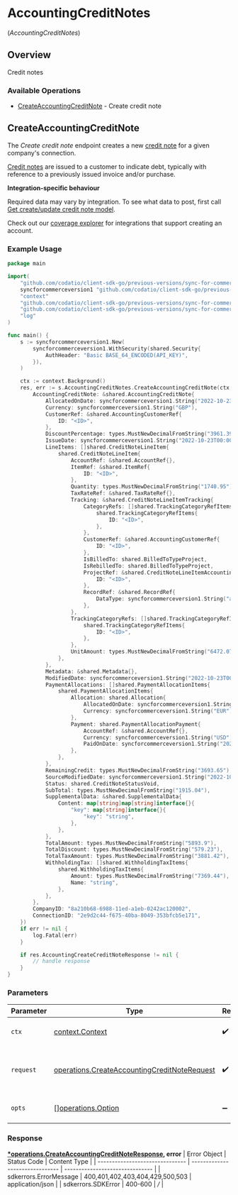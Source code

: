 # AccountingCreditNotes
(*AccountingCreditNotes*)

## Overview

Credit notes

### Available Operations

* [CreateAccountingCreditNote](#createaccountingcreditnote) - Create credit note

## CreateAccountingCreditNote

The *Create credit note* endpoint creates a new [credit note](https://docs.codat.io/accounting-api#/schemas/CreditNote) for a given company's connection.

[Credit notes](https://docs.codat.io/accounting-api#/schemas/CreditNote) are issued to a customer to indicate debt, typically with reference to a previously issued invoice and/or purchase.

**Integration-specific behaviour**

Required data may vary by integration. To see what data to post, first call [Get create/update credit note model](https://docs.codat.io/accounting-api#/operations/get-create-update-creditNotes-model).

Check out our [coverage explorer](https://knowledge.codat.io/supported-features/accounting?view=tab-by-data-type&dataType=creditNotes) for integrations that support creating an account.


### Example Usage

```go
package main

import(
	"github.com/codatio/client-sdk-go/previous-versions/sync-for-commerce-version-1/pkg/models/shared"
	syncforcommerceversion1 "github.com/codatio/client-sdk-go/previous-versions/sync-for-commerce-version-1"
	"context"
	"github.com/codatio/client-sdk-go/previous-versions/sync-for-commerce-version-1/pkg/types"
	"github.com/codatio/client-sdk-go/previous-versions/sync-for-commerce-version-1/pkg/models/operations"
	"log"
)

func main() {
    s := syncforcommerceversion1.New(
        syncforcommerceversion1.WithSecurity(shared.Security{
            AuthHeader: "Basic BASE_64_ENCODED(API_KEY)",
        }),
    )

    ctx := context.Background()
    res, err := s.AccountingCreditNotes.CreateAccountingCreditNote(ctx, operations.CreateAccountingCreditNoteRequest{
        AccountingCreditNote: &shared.AccountingCreditNote{
            AllocatedOnDate: syncforcommerceversion1.String("2022-10-23T00:00:00.000Z"),
            Currency: syncforcommerceversion1.String("GBP"),
            CustomerRef: &shared.AccountingCustomerRef{
                ID: "<ID>",
            },
            DiscountPercentage: types.MustNewDecimalFromString("3961.39"),
            IssueDate: syncforcommerceversion1.String("2022-10-23T00:00:00.000Z"),
            LineItems: []shared.CreditNoteLineItem{
                shared.CreditNoteLineItem{
                    AccountRef: &shared.AccountRef{},
                    ItemRef: &shared.ItemRef{
                        ID: "<ID>",
                    },
                    Quantity: types.MustNewDecimalFromString("1740.95"),
                    TaxRateRef: &shared.TaxRateRef{},
                    Tracking: &shared.CreditNoteLineItemTracking{
                        CategoryRefs: []shared.TrackingCategoryRefItems{
                            shared.TrackingCategoryRefItems{
                                ID: "<ID>",
                            },
                        },
                        CustomerRef: &shared.AccountingCustomerRef{
                            ID: "<ID>",
                        },
                        IsBilledTo: shared.BilledToTypeProject,
                        IsRebilledTo: shared.BilledToTypeProject,
                        ProjectRef: &shared.CreditNoteLineItemAccountingProjectReference{
                            ID: "<ID>",
                        },
                        RecordRef: &shared.RecordRef{
                            DataType: syncforcommerceversion1.String("accountTransaction"),
                        },
                    },
                    TrackingCategoryRefs: []shared.TrackingCategoryRefItems{
                        shared.TrackingCategoryRefItems{
                            ID: "<ID>",
                        },
                    },
                    UnitAmount: types.MustNewDecimalFromString("6472.07"),
                },
            },
            Metadata: &shared.Metadata{},
            ModifiedDate: syncforcommerceversion1.String("2022-10-23T00:00:00.000Z"),
            PaymentAllocations: []shared.PaymentAllocationItems{
                shared.PaymentAllocationItems{
                    Allocation: shared.Allocation{
                        AllocatedOnDate: syncforcommerceversion1.String("2022-10-23T00:00:00.000Z"),
                        Currency: syncforcommerceversion1.String("EUR"),
                    },
                    Payment: shared.PaymentAllocationPayment{
                        AccountRef: &shared.AccountRef{},
                        Currency: syncforcommerceversion1.String("USD"),
                        PaidOnDate: syncforcommerceversion1.String("2022-10-23T00:00:00.000Z"),
                    },
                },
            },
            RemainingCredit: types.MustNewDecimalFromString("3693.65"),
            SourceModifiedDate: syncforcommerceversion1.String("2022-10-23T00:00:00.000Z"),
            Status: shared.CreditNoteStatusVoid,
            SubTotal: types.MustNewDecimalFromString("1915.04"),
            SupplementalData: &shared.SupplementalData{
                Content: map[string]map[string]interface{}{
                    "key": map[string]interface{}{
                        "key": "string",
                    },
                },
            },
            TotalAmount: types.MustNewDecimalFromString("5893.9"),
            TotalDiscount: types.MustNewDecimalFromString("579.23"),
            TotalTaxAmount: types.MustNewDecimalFromString("3881.42"),
            WithholdingTax: []shared.WithholdingTaxItems{
                shared.WithholdingTaxItems{
                    Amount: types.MustNewDecimalFromString("7369.44"),
                    Name: "string",
                },
            },
        },
        CompanyID: "8a210b68-6988-11ed-a1eb-0242ac120002",
        ConnectionID: "2e9d2c44-f675-40ba-8049-353bfcb5e171",
    })
    if err != nil {
        log.Fatal(err)
    }

    if res.AccountingCreateCreditNoteResponse != nil {
        // handle response
    }
}
```

### Parameters

| Parameter                                                                                                        | Type                                                                                                             | Required                                                                                                         | Description                                                                                                      |
| ---------------------------------------------------------------------------------------------------------------- | ---------------------------------------------------------------------------------------------------------------- | ---------------------------------------------------------------------------------------------------------------- | ---------------------------------------------------------------------------------------------------------------- |
| `ctx`                                                                                                            | [context.Context](https://pkg.go.dev/context#Context)                                                            | :heavy_check_mark:                                                                                               | The context to use for the request.                                                                              |
| `request`                                                                                                        | [operations.CreateAccountingCreditNoteRequest](../../pkg/models/operations/createaccountingcreditnoterequest.md) | :heavy_check_mark:                                                                                               | The request object to use for the request.                                                                       |
| `opts`                                                                                                           | [][operations.Option](../../pkg/models/operations/option.md)                                                     | :heavy_minus_sign:                                                                                               | The options for this request.                                                                                    |


### Response

**[*operations.CreateAccountingCreditNoteResponse](../../pkg/models/operations/createaccountingcreditnoteresponse.md), error**
| Error Object                    | Status Code                     | Content Type                    |
| ------------------------------- | ------------------------------- | ------------------------------- |
| sdkerrors.ErrorMessage          | 400,401,402,403,404,429,500,503 | application/json                |
| sdkerrors.SDKError              | 400-600                         | */*                             |
